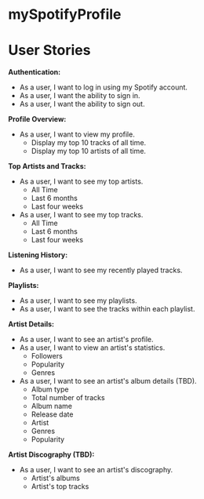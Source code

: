 # mySpotifyProfile

# User Stories

**Authentication:**

- As a user, I want to log in using my Spotify account.
- As a user, I want the ability to sign in.
- As a user, I want the ability to sign out.

**Profile Overview:**

- As a user, I want to view my profile.
  - Display my top 10 tracks of all time.
  - Display my top 10 artists of all time.

**Top Artists and Tracks:**

- As a user, I want to see my top artists.
  - All Time
  - Last 6 months
  - Last four weeks
- As a user, I want to see my top tracks.
  - All Time
  - Last 6 months
  - Last four weeks

**Listening History:**

- As a user, I want to see my recently played tracks.

**Playlists:**

- As a user, I want to see my playlists.
- As a user, I want to see the tracks within each playlist.

**Artist Details:**

- As a user, I want to see an artist's profile.
- As a user, I want to view an artist's statistics.
  - Followers
  - Popularity
  - Genres
- As a user, I want to see an artist's album details (TBD).
  - Album type
  - Total number of tracks
  - Album name
  - Release date
  - Artist
  - Genres
  - Popularity

**Artist Discography (TBD):**

- As a user, I want to see an artist's discography.
  - Artist's albums
  - Artist's top tracks
